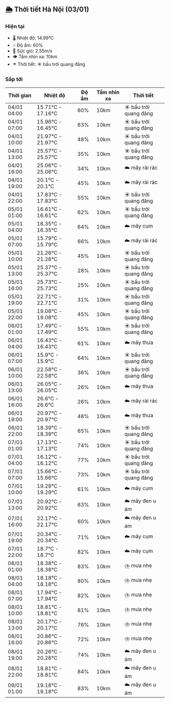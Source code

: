 ## 🌦️ Thời tiết Hà Nội (03/01)

### Hiện tại

- 🌡️ Nhiệt độ: 14.99℃
- 💦 Độ ẩm: 60%
- 💨 Sức gió: 2.55m/s
- 👁️ Tầm nhìn xa: 10km
- ☂️ Thời tiết: ☀️ bầu trời quang đãng

### Sắp tới

| Thời gian | Nhiệt độ | Độ ẩm | Tầm nhìn xa | Thời tiết |
| --- | --- | --- | --- | --- |
| 04/01 04:00 | 15.71℃ - 17.16℃ | 60% | 10km | ☀️ bầu trời quang đãng |
| 04/01 07:00 | 15.96℃ - 16.45℃ | 63% | 10km | ☀️ bầu trời quang đãng |
| 04/01 10:00 | 21.97℃ - 21.97℃ | 48% | 10km | ☀️ bầu trời quang đãng |
| 04/01 13:00 | 25.57℃ - 25.57℃ | 35% | 10km | ☀️ bầu trời quang đãng |
| 04/01 16:00 | 25.06℃ - 25.06℃ | 34% | 10km | ☁️ mây rải rác |
| 04/01 19:00 | 20.1℃ - 20.1℃ | 45% | 10km | ☁️ mây rải rác |
| 04/01 22:00 | 17.83℃ - 17.83℃ | 55% | 10km | ☀️ bầu trời quang đãng |
| 05/01 01:00 | 16.61℃ - 16.61℃ | 62% | 10km | ☀️ bầu trời quang đãng |
| 05/01 04:00 | 16.35℃ - 16.35℃ | 64% | 10km | ☁️ mây cụm |
| 05/01 07:00 | 15.79℃ - 15.79℃ | 66% | 10km | ☁️ mây rải rác |
| 05/01 10:00 | 21.26℃ - 21.26℃ | 45% | 10km | ☀️ bầu trời quang đãng |
| 05/01 13:00 | 25.37℃ - 25.37℃ | 28% | 10km | ☀️ bầu trời quang đãng |
| 05/01 16:00 | 25.73℃ - 25.73℃ | 25% | 10km | ☀️ bầu trời quang đãng |
| 05/01 19:00 | 22.71℃ - 22.71℃ | 31% | 10km | ☀️ bầu trời quang đãng |
| 05/01 22:00 | 19.08℃ - 19.08℃ | 45% | 10km | ☀️ bầu trời quang đãng |
| 06/01 01:00 | 17.49℃ - 17.49℃ | 55% | 10km | ☀️ bầu trời quang đãng |
| 06/01 04:00 | 16.43℃ - 16.43℃ | 61% | 10km | ☁️ mây thưa |
| 06/01 07:00 | 15.9℃ - 15.9℃ | 64% | 10km | ☀️ bầu trời quang đãng |
| 06/01 10:00 | 22.58℃ - 22.58℃ | 36% | 10km | ☀️ bầu trời quang đãng |
| 06/01 13:00 | 26.05℃ - 26.05℃ | 26% | 10km | ☁️ mây thưa |
| 06/01 16:00 | 26.6℃ - 26.6℃ | 26% | 10km | ☁️ mây rải rác |
| 06/01 19:00 | 20.97℃ - 20.97℃ | 48% | 10km | ☁️ mây thưa |
| 06/01 22:00 | 18.39℃ - 18.39℃ | 65% | 10km | ☀️ bầu trời quang đãng |
| 07/01 01:00 | 17.13℃ - 17.13℃ | 74% | 10km | ☀️ bầu trời quang đãng |
| 07/01 04:00 | 16.12℃ - 16.12℃ | 77% | 10km | ☀️ bầu trời quang đãng |
| 07/01 07:00 | 15.66℃ - 15.66℃ | 73% | 10km | ☀️ bầu trời quang đãng |
| 07/01 10:00 | 19.29℃ - 19.29℃ | 61% | 10km | ☁️ mây cụm |
| 07/01 13:00 | 20.92℃ - 20.92℃ | 63% | 10km | ☁️ mây đen u ám |
| 07/01 16:00 | 22.17℃ - 22.17℃ | 60% | 10km | ☁️ mây đen u ám |
| 07/01 19:00 | 20.34℃ - 20.34℃ | 71% | 10km | ☁️ mây cụm |
| 07/01 22:00 | 18.7℃ - 18.7℃ | 82% | 10km | ☁️ mây cụm |
| 08/01 01:00 | 18.38℃ - 18.38℃ | 83% | 10km | ⛈️ mưa nhẹ |
| 08/01 04:00 | 18.18℃ - 18.18℃ | 80% | 10km | ⛈️ mưa nhẹ |
| 08/01 07:00 | 17.94℃ - 17.94℃ | 82% | 10km | ⛈️ mưa nhẹ |
| 08/01 10:00 | 18.81℃ - 18.81℃ | 81% | 10km | ⛈️ mưa nhẹ |
| 08/01 13:00 | 20.17℃ - 20.17℃ | 76% | 10km | ⛈️ mưa nhẹ |
| 08/01 16:00 | 20.86℃ - 20.86℃ | 72% | 10km | ⛈️ mưa nhẹ |
| 08/01 19:00 | 20.26℃ - 20.26℃ | 74% | 10km | ☁️ mây đen u ám |
| 08/01 22:00 | 18.81℃ - 18.81℃ | 84% | 10km | ☁️ mây đen u ám |
| 09/01 01:00 | 19.18℃ - 19.18℃ | 83% | 10km | ☁️ mây đen u ám |
